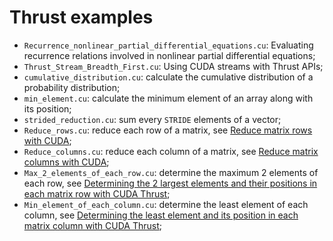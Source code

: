 # Thrust examples

- ```Recurrence_nonlinear_partial_differential_equations.cu```: Evaluating recurrence relations involved in nonlinear partial differential equations;
- ```Thrust_Stream_Breadth_First.cu```: Using CUDA streams with Thrust APIs;
- ```cumulative_distribution.cu```: calculate the cumulative distribution of a probability distribution;
- ```min_element.cu```: calculate the minimum element of an array along with its position;
- ```strided_reduction.cu```: sum every ```STRIDE``` elements of a vector;
- ```Reduce_rows.cu```: reduce each row of a matrix, see [Reduce matrix rows with CUDA](http://www.orangeowlsolutions.com/archives/1239);
- ```Reduce_columns.cu```: reduce each column of a matrix, see [Reduce matrix columns with CUDA](http://www.orangeowlsolutions.com/archives/1248);
- ```Max_2_elements_of_each_row.cu```: determine the maximum 2 elements of each row, see [Determining the 2 largest elements and their positions in each matrix row with CUDA Thrust](http://stackoverflow.com/questions/29836583/determining-the-2-largest-elements-and-their-positions-in-each-matrix-row-with-c/29863832#29863832);
- ```Min_element_of_each_column.cu```: determine the least element of each column, see [Determining the least element and its position in each matrix column with CUDA Thrust](http://stackoverflow.com/questions/17698969/cuda-thrust-find-index-of-minimum-value-among-multiple-vectors/29841094#29841094);
